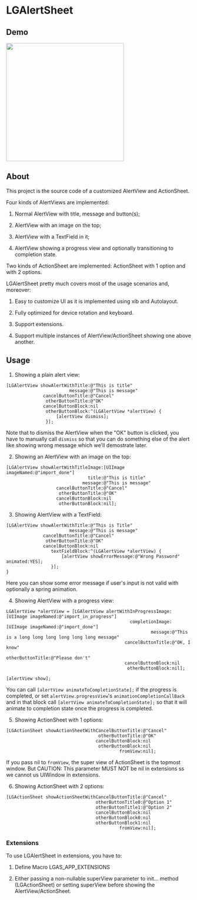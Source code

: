 # LGAlertSheet
## Demo
<img src="https://cloud.githubusercontent.com/assets/3366713/9427558/ccb5e920-49b6-11e5-90c8-4d5cd2cb5974.gif" width=320 />

## About
This project is the source code of a customized AlertView and ActionSheet.

Four kinds of AlertViews are implemented:

1. Normal AlertView with title, message and button(s);

2. AlertView with an image on the top;

3. AlertView with a TextField in it;

4. AlertView showing a progress view and optionally transitioning to completion state.

Two kinds of ActionSheet are implemented: ActionSheet with 1 option and with 2 options.

LGAlertSheet pretty much covers most of the usage scenarios and, moreover:

1. Easy to customize UI as it is implemented using xib and Autolayout.

2. Fully optimized for device rotation and keyboard.

3. Support extensions.

4. Support multiple instances of AlertView/ActionSheet showing one above another.

## Usage

1. Showing a plain alert view:

```
[LGAlertView showAlertWithTitle:@"This is title"
                        message:@"This is message"
              cancelButtonTitle:@"Cancel"
               otherButtonTitle:@"OK"
              cancelButtonBlock:nil
               otherButtonBlock:^(LGAlertView *alertView) {
                   [alertView dismiss];
               }];
```
Note that to dismiss the AlertView when the "OK" button is clicked, you have to manually call `dismiss` so that you can do something else of the alert like showing wrong message which we'll demostrate later.

2. Showing an AlertView with an image on the top:

```
[LGAlertView showAlertWithTitleImage:[UIImage imageNamed:@"import_done"]
                               title:@"This is title"
                             message:@"This is message"
                   cancelButtonTitle:@"Cancel"
                    otherButtonTitle:@"OK"
                   cancelButtonBlock:nil
                    otherButtonBlock:nil];
```

3. Showing AlertView with a TextField:

```
[LGAlertView showAlertWithTitle:@"This is Title"
                        message:@"This is message"
              cancelButtonTitle:@"Cancel"
               otherButtonTitle:@"OK"
              cancelButtonBlock:nil
                 textFieldBlock:^(LGAlertView *alertView) {
                     [alertView showErrorMessage:@"Wrong Password" animated:YES];
                 }];
}
```
Here you can show some error message if user's input is not valid with optionally a spring animation.

4. Showing AlertView with a progress view:

```
LGAlertView *alertView = [LGAlertView alertWithInProgressImage:[UIImage imageNamed:@"import_in_progress"]
                                               completionImage:[UIImage imageNamed:@"import_done"]
                                                       message:@"This is a long long long long long long message"
                                             cancelButtonTitle:@"OK, I know"
                                              otherButtonTitle:@"Please don't"
                                             cancelButtonBlock:nil
                                              otherButtonBlock:nil];
    
[alertView show];
```
You can call `[alertView animateToCompletionState];` if the progress is completed, or set `alertView.progressView`'s `animationCompletionCallBack` and in that block call `[alertView animateToCompletionState];` so that it will animate to completion state once the progress is completed.

5. Showing ActionSheet with 1 options:

```
[LGActionSheet showActionSheetWithCancelButtonTitle:@"Cancel"
                                   otherButtonTitle:@"OK"
                                  cancelButtonBlock:nil
                                   otherButtonBlock:nil
                                           fromView:nil];
```
If you pass nil to `fromView`, the super view of ActionSheet is the topmost window. But CAUTION: This parameter MUST NOT be nil in extensions ss we cannot us UIWindow in extensions.

6. Showing ActionSheet with 2 options:

```
[LGActionSheet showActionSheetWithCancelButtonTitle:@"Cancel"
                                  otherButtonTitle0:@"Option 1"
                                  otherButtonTitle1:@"Option 2"
                                  cancelButtonBlock:nil
                                  otherButtonBlock0:nil
                                  otherButtonBlock1:nil
                                           fromView:nil];
```

### Extensions
To use LGAlertSheet in extensions, you have to: 

1. Define Macro LGAS_APP_EXTENSIONS

2. Either passing a non-nullable superView parameter to init... method (LGActionSheet) or setting superView before showing the AlertView/ActionSheet.
